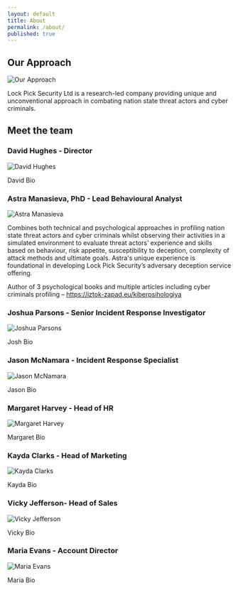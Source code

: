 ```yaml
---
layout: default
title: About
permalink: /about/
published: true
---
```


## Our Approach

![Our Approach]({{site.baseurl}}/working_environment-300x168.jpg)

Lock Pick Security Ltd is a research-led company providing unique and unconventional approach in combating nation state threat actors and cyber criminals. 



## Meet the team


### David Hughes - Director
![David Hughes]({{site.baseurl}}/images/team/DavidH.PNG)

David Bio

### Astra Manasieva, PhD - Lead Behavioural Analyst
![Astra Manasieva]({{site.baseurl}}/images/team/AstraM.PNG)

Combines both technical and psychological approaches in profiling nation state threat actors and cyber criminals whilst observing their activities in a simulated environment to evaluate threat actors’ experience and skills based on behaviour, risk appetite, susceptibility to deception, complexity of attack methods and ultimate goals. Astra's unique experience is foundational in developing Lock Pick Security’s adversary deception service offering.

Author of 3 psychological books and multiple articles including cyber criminals profiling – https://iztok-zapad.eu/kiberpsihologiya

### Joshua Parsons - Senior Incident Response Investigator
![Joshua Parsons]({{site.baseurl}}/images/team/JoshuaP.PNG)

 Josh Bio

### Jason McNamara - Incident Response Specialist
![Jason McNamara]({{site.baseurl}}/images/team/JasonM.PNG)

 Jason Bio

### Margaret Harvey - Head of HR
![Margaret Harvey]({{site.baseurl}}/images/team/MargaretH.PNG)

 Margaret Bio

### Kayda Clarks - Head of Marketing
![Kayda Clarks]({{site.baseurl}}/images/team/KaydaC.PNG)

 Kayda Bio

### Vicky Jefferson- Head of Sales
![Vicky Jefferson]({{site.baseurl}}/images/team/VickyJ.PNG)

Vicky Bio

### Maria Evans - Account Director
![Maria Evans]({{site.baseurl}}/images/team/MariaE.PNG)

 Maria Bio

